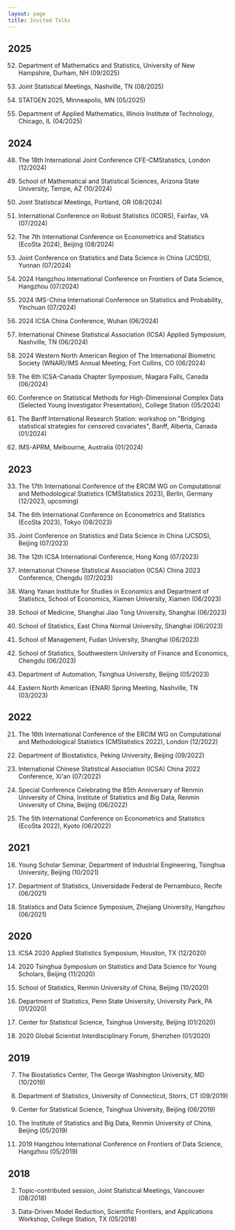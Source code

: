 ```yaml
---
layout: page
title: Invited Talks
---
```


## 2025 ##
52. Department of Mathematics and Statistics, University of New Hampshire, Durham, NH (09/2025)

51. Joint Statistical Meetings, Nashville, TN (08/2025)

50. STATGEN 2025, Minneapolis, MN (05/2025)

49. Department of Applied Mathematics, Illinois Institute of Technology, Chicago, IL (04/2025)

## 2024 ##

48. The 18th International Joint Conference CFE-CMStatistics, London (12/2024)

47. School of Mathematical and Statistical Sciences, Arizona State University, Tempe, AZ (10/2024)

46. Joint Statistical Meetings, Portland, OR (08/2024)
    
45. International Conference on Robust Statistics (ICORS), Fairfax, VA (07/2024)
    
44. The 7th International Conference on Econometrics and Statistics (EcoSta 2024), Beijing (08/2024)
    
43. Joint Conference on Statistics and Data Science in China (JCSDS), Yunnan (07/2024)
    
42. 2024 Hangzhou International Conference on Frontiers of Data Science, Hangzhou (07/2024)
    
41. 2024 IMS-China International Conference on Statistics and Probability, Yinchuan (07/2024)
    
40. 2024 ICSA China Conference, Wuhan (06/2024)
    
39. International Chinese Statistical Association (ICSA) Applied Symposium, Nashville, TN (06/2024)

38. 2024 Western North American Region of The International Biometric Society (WNAR)/IMS Annual Meeting, Fort Collins, CO (06/2024)
    
37. The 6th ICSA-Canada Chapter Symposium, Niagara Falls, Canada (06/2024)
    
36. Conference on Statistical Methods for High-Dimensional Complex Data (Selected Young Investigator Presentation), College Station (05/2024)
    
35. The Banff International Research Station: workshop on "Bridging statistical strategies for censored covariates", Banff, Alberta, Canada (01/2024)
    
34. IMS-APRM, Melbourne, Australia (01/2024)
    
## 2023 ##

33. The 17th International Conference of the ERCIM WG on Computational and Methodological Statistics (CMStatistics 2023), Berlin, Germany (12/2023, upcoming)

32. The 6th International Conference on Econometrics and Statistics (EcoSta 2023), Tokyo (08/2023)

31. Joint Conference on Statistics and Data Science in China (JCSDS), Beijing (07/2023) 

30. The 12th ICSA International Conference, Hong Kong (07/2023)

29. International Chinese Statistical Association (ICSA) China 2023 Conference, Chengdu (07/2023)

28. Wang Yanan Institute for Studies in Economics and Department of Statistics, School of Economics, Xiamen University, Xiamen (06/2023)

27. School of Medicine, Shanghai Jiao Tong University, Shanghai (06/2023)

26. School of Statistics, East China Normal University, Shanghai (06/2023)

25. School of Management, Fudan University, Shanghai (06/2023)

24. School of Statistics, Southwestern University of Finance and Economics, Chengdu (06/2023)

23. Department of Automation, Tsinghua University, Beijing  (05/2023)

22. Eastern North American (ENAR) Spring Meeting,  Nashville, TN (03/2023)

## 2022 ##

21. The 16th International Conference of the ERCIM WG on Computational and Methodological Statistics (CMStatistics 2022), London (12/2022)

20. Department of Biostatistics, Peking University, Beijing (09/2022)

19. International Chinese Statistical Association (ICSA) China 2022 Conference, Xi'an (07/2022)

18. Special Conference Celebrating the 85th Anniversary of Renmin University of China, Institute of Statistics and Big Data, Renmin University of China, Beijing (06/2022)

17. The 5th International Conference on Econometrics and Statistics (EcoSta 2022), Kyoto (06/2022)

## 2021 ##

16. Young Scholar Seminar, Department of Industrial Engineering, Tsinghua University, Beijing (10/2021)

15. Department of Statistics, Universidade Federal de Pernambuco, Recife (06/2021)

14. Statistics and Data Science Symposium, Zhejiang University, Hangzhou (06/2021)

## 2020 ##

13. ICSA 2020 Applied Statistics Symposium, Houston, TX (12/2020)

12. 2020 Tsinghua Symposium on Statistics and Data Science for Young Scholars, Beijing (11/2020)

11. School of Statistics, Renmin University of China, Beijing (10/2020)

10. Department of Statistics, Penn State University, University Park, PA (01/2020)

9. Center for Statistical Science, Tsinghua University, Beijing (01/2020)

8. 2020 Global Scientist Interdisciplinary Forum, Shenzhen (01/2020)

## 2019 ##

7. The Biostatistics Center, The George Washington University, MD (10/2019)

6. Department of Statistics, University of Connecticut, Storrs, CT (09/2019)

5. Center for Statistical Science, Tsinghua University, Beijing (06/2019)

4. The Institute of Statistics and Big Data, Renmin University of China, Beijing (05/2019)

3. 2019 Hangzhou International Conference on Frontiers of Data Science, Hangzhou (05/2019)

## 2018 ##

2. Topic-contributed session, Joint Statistical Meetings, Vancouver (08/2018)

1. Data-Driven Model Reduction, Scientific Frontiers, and Applications Workshop, College Station, TX (05/2018)

